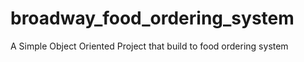 # broadway_food_ordering_system
A Simple Object Oriented Project that build to food ordering system
